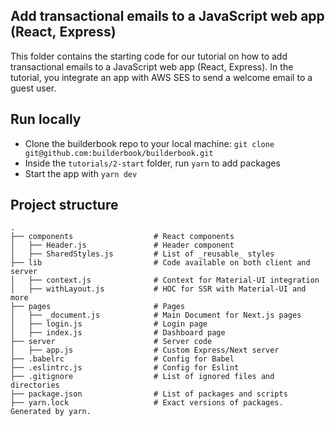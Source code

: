 ## Add transactional emails to a JavaScript web app (React, Express)
This folder contains the starting code for our tutorial on how to add transactional emails to a JavaScript web app (React, Express). In the tutorial, you integrate an app with AWS SES to send a welcome email to a guest user.


## Run locally
- Clone the builderbook repo to your local machine: `git clone git@github.com:builderbook/builderbook.git`
- Inside the `tutorials/2-start` folder, run `yarn` to add packages
- Start the app with `yarn dev`


## Project structure

```
.
├── components                  # React components
│   ├── Header.js               # Header component
│   ├── SharedStyles.js         # List of _reusable_ styles
├── lib                         # Code available on both client and server
│   ├── context.js              # Context for Material-UI integration
│   ├── withLayout.js           # HOC for SSR with Material-UI and more
├── pages                       # Pages
│   ├── _document.js            # Main Document for Next.js pages
│   ├── login.js                # Login page
│   ├── index.js                # Dashboard page
├── server                      # Server code
│   ├── app.js                  # Custom Express/Next server
├── .babelrc                    # Config for Babel
├── .eslintrc.js                # Config for Eslint
├── .gitignore                  # List of ignored files and directories
├── package.json                # List of packages and scripts
├── yarn.lock                   # Exact versions of packages. Generated by yarn.

```
